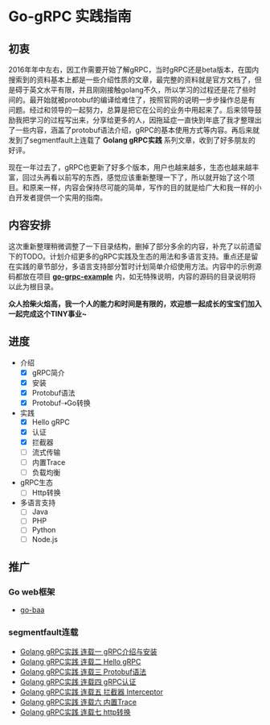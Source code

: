 # Go-gRPC 实践指南

## 初衷

2016年年中左右，因工作需要开始了解gRPC，当时gRPC还是beta版本，在国内搜索到的资料基本上都是一些介绍性质的文章，最完整的资料就是官方文档了，但是碍于英文水平有限，并且刚刚接触golang不久，所以学习的过程还是花了些时间的。最开始就被protobuf的编译给难住了，按照官网的说明一步步操作总是有问题。经过和领导的一起努力，总算是把它在公司的业务中用起来了。后来领导鼓励我把学习的过程写出来，分享给更多的人，因拖延症一直快到年底了我才整理出了一些内容，涵盖了protobuf语法介绍，gRPC的基本使用方式等内容。再后来就发到了segmentfault上连载了 **Golang gRPC实践** 系列文章，收到了好多朋友的好评。

现在一年过去了，gRPC也更新了好多个版本，用户也越来越多，生态也越来越丰富，回过头再看以前写的东西，感觉应该重新整理一下了，所以就开始了这个项目。和原来一样，内容会保持尽可能的简单，写作的目的就是给广大和我一样的小白开发者提供一个实用的指南。


## 内容安排

这次重新整理稍微调整了一下目录结构，删掉了部分多余的内容，补充了以前遗留下的TODO。计划介绍更多的gRPC实践及生态的用法和多语言支持。重点还是留在实践的章节部分，多语言支持部分暂时计划简单介绍使用方法。内容中的示例源码都放在项目 **[go-grpc-example](https://github.com/jergoo/go-grpc-example)** 内，如无特殊说明，内容的源码的目录说明将以此为根目录。

**众人拾柴火焰高，我一个人的能力和时间是有限的，欢迎想一起成长的宝宝们加入一起完成这个TINY事业~**

## 进度

* 介绍
    * [x] gRPC简介
    * [x] 安装
    * [x] Protobuf语法
    * [x] Protobuf⇢Go转换
* 实践
    * [x] Hello gRPC
    * [x] 认证
    * [x] 拦截器
    * [ ] 流式传输
    * [ ] 内置Trace
    * [ ] 负载均衡
* gRPC生态
    * [ ] Http转换
* 多语言支持
    * [ ] Java
    * [ ] PHP
    * [ ] Python
    * [ ] Node.js

## 推广

### Go web框架

* [go-baa](https://github.com/go-baa/baa)


### segmentfault连载

* [Golang gRPC实践 连载一 gRPC介绍与安装](https://segmentfault.com/a/1190000007880647)
* [Golang gRPC实践 连载二 Hello gRPC](https://segmentfault.com/a/1190000007909829)
* [Golang gRPC实践 连载三 Protobuf语法](https://segmentfault.com/a/1190000007917576)
* [Golang gRPC实践 连载四 gRPC认证](https://segmentfault.com/a/1190000007933303)
* [Golang gRPC实践 连载五 拦截器 Interceptor](https://segmentfault.com/a/1190000007997759)
* [Golang gRPC实践 连载六 内置Trace](https://segmentfault.com/a/1190000008087436)  
* [Golang gRPC实践 连载七 http转换](https://segmentfault.com/a/1190000008106582)
